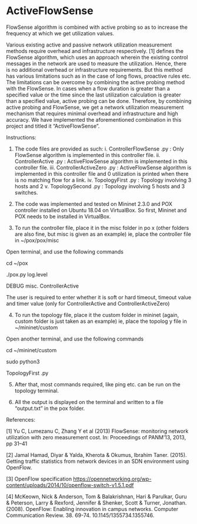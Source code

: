 # ActiveFlowSense

FlowSense algorithm is combined with active probing so as to increase the frequency at which we get utilization values. 

Various existing active and passive network utilization measurement methods require overhead and infrastructure respectively. [1] defines the FlowSense algorithm, which uses an approach wherein the existing control messages in the network are used to measure the utilization. Hence, there is no additional overhead or infrastructure requirements. But this method has various limitations such as in the case of long flows, proactive rules etc. The limitations can be overcome by combining the active probing method with the FlowSense. In cases when a flow duration is greater than a specified value or the time since the last utilization calculation is greater than a specified value, active probing can be done. Therefore, by combining active probing and FlowSense, we get a network utilization measurement mechanism that requires minimal overhead and infrastructure and high accuracy. We have implemented the aforementioned combination in this project and titled it “ActiveFlowSense”.

Instructions:

1. The code files are provided as such:
i. ControllerFlowSense .py : Only FlowSense algorithm is implemented in this controller file.
ii. ControllerActive .py : ActiveFlowSense algorithm is implemented in this controller file.
iii. ControllerActiveZero .py : ActiveFlowSense algorithm is implemented in this controller file and 0 utilization is printed when there is no matching flow for a link.
iv. TopologyFirst .py : Topology involving 3 hosts and 2
v. TopologySecond .py : Topology involving 5 hosts and 3 switches.

2. The code was implemented and tested on Mininet 2.3.0 and POX controller installed on Ubuntu 18.04 on VirtualBox. So first, Mininet and POX needs to be installed in VirtualBox.

3. To run the controller file, place it in the misc folder in po x (other folders are also fine, but misc is given as an example) ie, place the controller file in ~/pox/pox/misc

Open terminal, and use the following commands

cd ~/pox

./pox.py log.level

DEBUG misc. ControllerActive

The user is required to enter whether it is soft or hard timeout, timeout value and timer value (only for ControllerActive and ControllerActiveZero)

4. To run the topology file, place it the custom folder in mininet (again, custom folder is just taken as an example) ie, place the topolog y file in ~/mininet/custom

Open another terminal, and use the following commands

cd ~/mininet/custom

sudo python3

TopologyFirst .py

5. After that, most commands required, like ping etc. can be run on the topology terminal.

6. All the output is displayed on the terminal and written to a file “output.txt” in the pox folder.

References:

[1] Yu C, Lumezanu C, Zhang Y et al (2013) FlowSense: monitoring network utilization with zero measurement cost. In: Proceedings of PANM’13, 2013, pp 31–41

[2] Jamal Hamad, Diyar & Yalda, Kherota & Okumus, Ibrahim Taner. (2015). Getting traffic statistics from network devices in an SDN environment using OpenFlow. 

[3] OpenFlow specification 
https://opennetworking.org/wp-content/uploads/2014/10/openflow-switch-v1.5.1.pdf

[4] McKeown, Nick & Anderson, Tom & Balakrishnan, Hari & Parulkar, Guru & Peterson, Larry & Rexford, Jennifer & Shenker, Scott & Turner, Jonathan. (2008). OpenFlow: Enabling innovation in campus networks. Computer Communication Review. 38. 69-74. 10.1145/1355734.1355746. 
